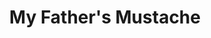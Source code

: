 ---
title: "My Father's Mustache"
url: /cookeville/my-fathers-mustache-north-jefferson-avenue/
shop: hairdresser
---